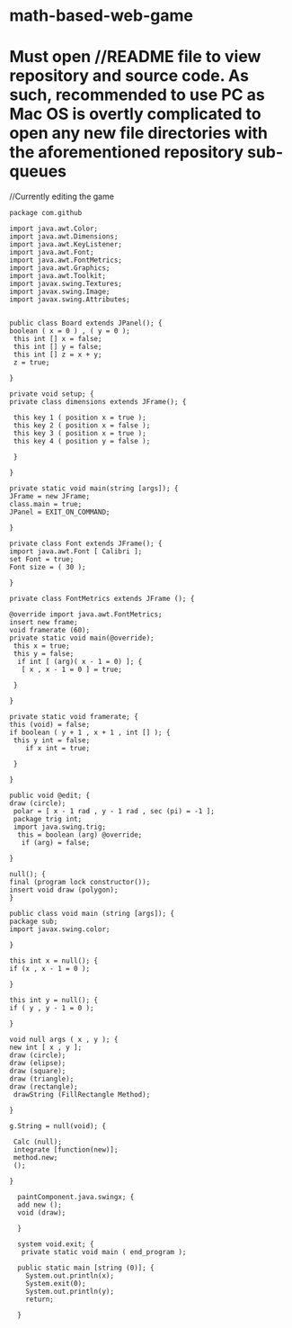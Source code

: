 # math-based-web-game
# Must open //README file to view repository and source code. As such, recommended to use PC as Mac OS is overtly complicated to open any   new file directories with the aforementioned repository sub-queues
//Currently editing the game

    package com.github
 
    import java.awt.Color;
    import java.awt.Dimensions;
    import java.awt.KeyListener;
    import java.awt.Font;
    import java.awt.FontMetrics;
    import java.awt.Graphics;
    import java.awt.Toolkit;
    import javax.swing.Textures;
    import javax.swing.Image;
    import javax.swing.Attributes;
 
 
    public class Board extends JPanel(); {
    boolean ( x = 0 ) , ( y = 0 );
     this int [] x = false;
     this int [] y = false;
     this int [] z = x + y; 
     z = true;
  
    }
  
    private void setup; {
    private class dimensions extends JFrame(); {
 
     this key 1 ( position x = true );
     this key 2 ( position x = false );
     this key 3 ( position x = true );
     this key 4 ( position y = false );
  
     }
  
    }
 
    private static void main(string [args]); {
    JFrame = new JFrame;
    class.main = true;
    JPanel = EXIT_ON_COMMAND;
  
    }

    private class Font extends JFrame(); {
    import java.awt.Font [ Calibri ];
    set Font = true;
    Font size = ( 30 );
  
    }
 
    private class FontMetrics extends JFrame (); {
 
    @override import java.awt.FontMetrics;
    insert new frame;
    void framerate (60);
    private static void main(@override);
     this x = true;
     this y = false;
      if int [ (arg)( x - 1 = 0) ]; {
       [ x , x - 1 = 0 ] = true;
    
     }
   
    }
  
    private static void framerate; {
    this (void) = false;
    if boolean ( y + 1 , x + 1 , int [] ); {
     this y int = false;
        if x int = true;
    
     }
   
    }
  
    public void @edit; {
    draw (circle);
     polar = [ x - 1 rad , y - 1 rad , sec (pi) = -1 ];
     package trig int;
     import java.swing.trig;
      this = boolean (arg) @override;
       if (arg) = false;
       
    }
   
    null(); {
    final (program lock constructor());
    insert void draw (polygon);
    }
  
    public class void main (string [args]); {
    package sub;
    import javax.swing.color;
   
    }
  
    this int x = null(); {
    if (x , x - 1 = 0 );
   
    }
  
    this int y = null(); {
    if ( y , y - 1 = 0 );
   
    }
  
    void null args ( x , y ); {
    new int [ x , y ];
    draw (circle);
    draw (elipse);
    draw (square);
    draw (triangle);
    draw (rectangle);
     drawString (FillRectangle Method);
        
    }
    
    g.String = null(void); {
   
     Calc (null);
     integrate [function(new)];
     method.new;
     ();
     
    }
    
      paintComponent.java.swingx; {
      add new ();
      void (draw);
      
      }
      
      system void.exit; {
       private static void main ( end_program ); 
      
      public static main [string (0)]; {
        System.out.println(x);
        System.exit(0);
        System.out.println(y);
        return;
        
      }
     
